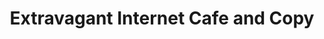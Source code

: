 ---
title: "Extravagant Internet Cafe and Copy"
url: /alaminos/extravagant-internet-cafe-and-copy/
shop: Kopieren
---